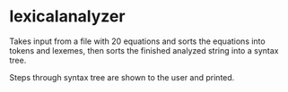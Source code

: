 # lexicalanalyzer

Takes input from a file with 20 equations and sorts the equations into tokens and lexemes, then sorts the finished analyzed string into a syntax tree.

Steps through syntax tree are shown to the user and printed. 
